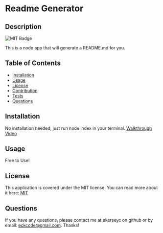# Readme Generator

## Description

![MIT Badge](https://img.shields.io/badge/License-MIT-blue)

This is a node app that will generate a README.md for you.

## Table of Contents

- [Installation](#installation)
- [Usage](#usage)
- [License](#license)
- [Contribution](#contribution)
- [Tests](#tests)
- [Questions](#questions)

## Installation

No installation needed, just run node index in your terminal.
[Walkthrough Video](https://youtu.be/bSO6Y_xDe3k)

## Usage

Free to Use!

## License
  
  This application is covered under the MIT license. You can read more about it here: [MIT](http://opensource.org/licenses/MIT)

## Questions

If you have any questions, please contact me at ekerseyc on github or by email: eckcode@gmail.com. Thanks!
